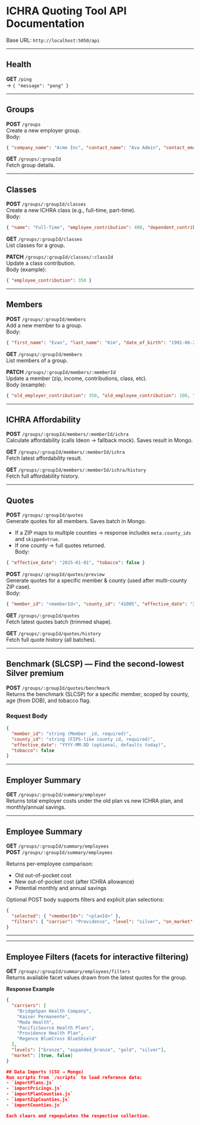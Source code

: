 # ICHRA Quoting Tool API Documentation

Base URL: `http://localhost:5050/api`

---

## Health
**GET** `/ping`  
→ `{ "message": "pong" }`

---

## Groups
**POST** `/groups`  
Create a new employer group.  
Body:  
```json
{ "company_name": "Acme Inc", "contact_name": "Ava Admin", "contact_email": "ava@acme.com" }
```

**GET** `/groups/:groupId`  
Fetch group details.

---

## Classes
**POST** `/groups/:groupId/classes`  
Create a new ICHRA class (e.g., full-time, part-time).  
Body:  
```json
{ "name": "Full-Time", "employee_contribution": 400, "dependent_contribution": 200 }
```

**GET** `/groups/:groupId/classes`  
List classes for a group.

**PATCH** `/groups/:groupId/classes/:classId`  
Update a class contribution.  
Body (example):  
```json
{ "employee_contribution": 350 }
```

---

## Members
**POST** `/groups/:groupId/members`  
Add a new member to a group.  
Body:  
```json
{ "first_name": "Evan", "last_name": "Kim", "date_of_birth": "1991-06-20", "gender": "M", "zip_code": "97222", "ichra_class": "<classId>" }
```

**GET** `/groups/:groupId/members`  
List members of a group.

**PATCH** `/groups/:groupId/members/:memberId`  
Update a member (zip, income, contributions, class, etc).  
Body (example):  
```json
{ "old_employer_contribution": 350, "old_employee_contribution": 100, "agi": 38000, "household_size": 3 }
```

---

## ICHRA Affordability
**POST** `/groups/:groupId/members/:memberId/ichra`  
Calculate affordability (calls Ideon → fallback mock). Saves result in Mongo.

**GET** `/groups/:groupId/members/:memberId/ichra`  
Fetch latest affordability result.

**GET** `/groups/:groupId/members/:memberId/ichra/history`  
Fetch full affordability history.

---

## Quotes
**POST** `/groups/:groupId/quotes`  
Generate quotes for all members. Saves batch in Mongo.  
- If a ZIP maps to multiple counties → response includes `meta.county_ids` and `skipped=true`.  
- If one county → full quotes returned.  
Body:  
```json
{ "effective_date": "2025-01-01", "tobacco": false }
```

**POST** `/groups/:groupId/quotes/preview`  
Generate quotes for a specific member & county (used after multi-county ZIP case).  
Body:  
```json
{ "member_id": "<memberId>", "county_id": "41005", "effective_date": "2025-01-01", "tobacco": false }
```

**GET** `/groups/:groupId/quotes`  
Fetch latest quotes batch (trimmed shape).

**GET** `/groups/:groupId/quotes/history`  
Fetch full quote history (all batches).

---

## Benchmark (SLCSP) — Find the second-lowest Silver premium

**POST** `/groups/:groupId/quotes/benchmark`  
Returns the benchmark (SLCSP) for a specific member, scoped by county, age (from DOB), and tobacco flag.

### Request Body
```json
{
  "member_id": "string (Member _id, required)",
  "county_id": "string (FIPS-like county id, required)",
  "effective_date": "YYYY-MM-DD (optional, defaults today)",
  "tobacco": false
}
```

---

## Employer Summary
**GET** `/groups/:groupId/summary/employer`  
Returns total employer costs under the old plan vs new ICHRA plan, and monthly/annual savings.

---

## Employee Summary
**GET** `/groups/:groupId/summary/employees`  
**POST** `/groups/:groupId/summary/employees`  

Returns per-employee comparison:
- Old out-of-pocket cost  
- New out-of-pocket cost (after ICHRA allowance)  
- Potential monthly and annual savings  

Optional POST body supports filters and explicit plan selections:  
```json
{
  "selected": { "<memberId>": "<planId>" },
  "filters": { "carrier": "Providence", "level": "silver", "on_market": true }
}
```

---
---

## Employee Filters (facets for interactive filtering)
**GET** `/groups/:groupId/summary/employees/filters`  
Returns available facet values drawn from the latest quotes for the group.

**Response Example**
```json
{
  "carriers": [
    "BridgeSpan Health Company",
    "Kaiser Permanente",
    "Moda Health",
    "PacificSource Health Plans",
    "Providence Health Plan",
    "Regence BlueCross BlueShield"
  ],
  "levels": ["bronze", "expanded_bronze", "gold", "silver"],
  "market": [true, false]
}

## Data Imports (CSV → Mongo)
Run scripts from `/scripts` to load reference data:  
- `importPlans.js`  
- `importPricings.js`  
- `importPlanCounties.js`  
- `importZipCounties.js`  
- `importCounties.js`  

Each clears and repopulates the respective collection.